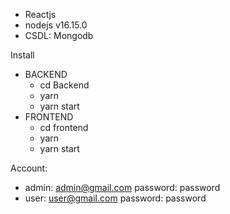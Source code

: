 - Reactjs
- nodejs v16.15.0
- CSDL: Mongodb

Install
  - BACKEND
    + cd Backend
    + yarn
    + yarn start
  - FRONTEND
    + cd frontend
    + yarn
    + yarn start

Account:
- admin: admin@gmail.com password: password
- user: user@gmail.com password: password
